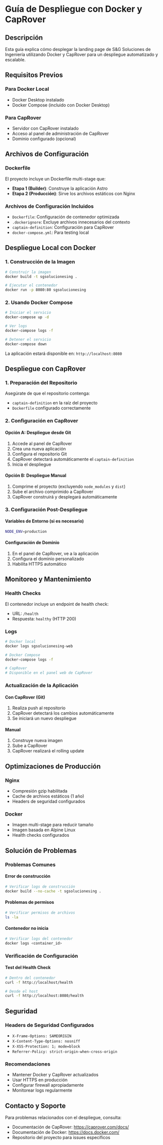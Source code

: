 # Guía de Despliegue con Docker y CapRover

## Descripción

Esta guía explica cómo desplegar la landing page de S&G Soluciones de Ingeniería utilizando Docker y CapRover para un despliegue automatizado y escalable.

## Requisitos Previos

### Para Docker Local
- Docker Desktop instalado
- Docker Compose (incluido con Docker Desktop)

### Para CapRover
- Servidor con CapRover instalado
- Acceso al panel de administración de CapRover
- Dominio configurado (opcional)

## Archivos de Configuración

### Dockerfile
El proyecto incluye un Dockerfile multi-stage que:
- **Etapa 1 (Builder)**: Construye la aplicación Astro
- **Etapa 2 (Producción)**: Sirve los archivos estáticos con Nginx

### Archivos de Configuración Incluidos
- `Dockerfile`: Configuración de contenedor optimizada
- `.dockerignore`: Excluye archivos innecesarios del contexto
- `captain-definition`: Configuración para CapRover
- `docker-compose.yml`: Para testing local

## Despliegue Local con Docker

### 1. Construcción de la Imagen
```bash
# Construir la imagen
docker build -t sgsolucionesing .

# Ejecutar el contenedor
docker run -p 8080:80 sgsolucionesing
```

### 2. Usando Docker Compose
```bash
# Iniciar el servicio
docker-compose up -d

# Ver logs
docker-compose logs -f

# Detener el servicio
docker-compose down
```

La aplicación estará disponible en: `http://localhost:8080`

## Despliegue con CapRover

### 1. Preparación del Repositorio
Asegúrate de que el repositorio contenga:
- `captain-definition` en la raíz del proyecto
- `Dockerfile` configurado correctamente

### 2. Configuración en CapRover

#### Opción A: Despliegue desde Git
1. Accede al panel de CapRover
2. Crea una nueva aplicación
3. Configura el repositorio Git
4. CapRover detectará automáticamente el `captain-definition`
5. Inicia el despliegue

#### Opción B: Despliegue Manual
1. Comprime el proyecto (excluyendo `node_modules` y `dist`)
2. Sube el archivo comprimido a CapRover
3. CapRover construirá y desplegará automáticamente

### 3. Configuración Post-Despliegue

#### Variables de Entorno (si es necesario)
```bash
NODE_ENV=production
```

#### Configuración de Dominio
1. En el panel de CapRover, ve a la aplicación
2. Configura el dominio personalizado
3. Habilita HTTPS automático

## Monitoreo y Mantenimiento

### Health Checks
El contenedor incluye un endpoint de health check:
- URL: `/health`
- Respuesta: `healthy` (HTTP 200)

### Logs
```bash
# Docker local
docker logs sgsolucionesing-web

# Docker Compose
docker-compose logs -f

# CapRover
# Disponible en el panel web de CapRover
```

### Actualización de la Aplicación

#### Con CapRover (Git)
1. Realiza push al repositorio
2. CapRover detectará los cambios automáticamente
3. Se iniciará un nuevo despliegue

#### Manual
1. Construye nueva imagen
2. Sube a CapRover
3. CapRover realizará el rolling update

## Optimizaciones de Producción

### Nginx
- Compresión gzip habilitada
- Cache de archivos estáticos (1 año)
- Headers de seguridad configurados

### Docker
- Imagen multi-stage para reducir tamaño
- Imagen basada en Alpine Linux
- Health checks configurados

## Solución de Problemas

### Problemas Comunes

#### Error de construcción
```bash
# Verificar logs de construcción
docker build --no-cache -t sgsolucionesing .
```

#### Problemas de permisos
```bash
# Verificar permisos de archivos
ls -la
```

#### Contenedor no inicia
```bash
# Verificar logs del contenedor
docker logs <container_id>
```

### Verificación de Configuración

#### Test del Health Check
```bash
# Dentro del contenedor
curl -f http://localhost/health

# Desde el host
curl -f http://localhost:8080/health
```

## Seguridad

### Headers de Seguridad Configurados
- `X-Frame-Options: SAMEORIGIN`
- `X-Content-Type-Options: nosniff`
- `X-XSS-Protection: 1; mode=block`
- `Referrer-Policy: strict-origin-when-cross-origin`

### Recomendaciones
- Mantener Docker y CapRover actualizados
- Usar HTTPS en producción
- Configurar firewall apropiadamente
- Monitorear logs regularmente

## Contacto y Soporte

Para problemas relacionados con el despliegue, consulta:
- Documentación de CapRover: https://caprover.com/docs/
- Documentación de Docker: https://docs.docker.com/
- Repositorio del proyecto para issues específicos